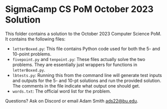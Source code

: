 # SigmaCamp CS PoM October 2023 Solution

This folder contains a solution to the October 2023 Computer Science PoM. It contains the following files: 

* `letterBoxed.py`: This file contains Python code used for both the 5- and 10-point problems.
* `fivepoint.py` and `tenpoint.py`: These files actually solve the two problems. They are essentially just wrappers for functions in `letterBoxed.py`.
* `lbtests.py`: Running this from the command line will generate test inputs and outputs for the 5- and 10-pt solutions and run the provided solution. The comments in the file indicate what output one should get. 
* `words.txt`: The official word list for the problem. 

Questions? Ask on Discord or email Adam Smith <ads22@bu.edu>.
